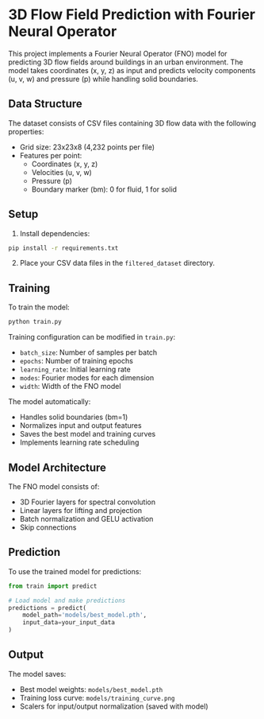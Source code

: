 # 3D Flow Field Prediction with Fourier Neural Operator

This project implements a Fourier Neural Operator (FNO) model for predicting 3D flow fields around buildings in an urban environment. The model takes coordinates (x, y, z) as input and predicts velocity components (u, v, w) and pressure (p) while handling solid boundaries.

## Data Structure

The dataset consists of CSV files containing 3D flow data with the following properties:
- Grid size: 23x23x8 (4,232 points per file)
- Features per point:
  - Coordinates (x, y, z)
  - Velocities (u, v, w)
  - Pressure (p)
  - Boundary marker (bm): 0 for fluid, 1 for solid

## Setup

1. Install dependencies:
```bash
pip install -r requirements.txt
```

2. Place your CSV data files in the `filtered_dataset` directory.

## Training

To train the model:
```bash
python train.py
```

Training configuration can be modified in `train.py`:
- `batch_size`: Number of samples per batch
- `epochs`: Number of training epochs
- `learning_rate`: Initial learning rate
- `modes`: Fourier modes for each dimension
- `width`: Width of the FNO model

The model automatically:
- Handles solid boundaries (bm=1)
- Normalizes input and output features
- Saves the best model and training curves
- Implements learning rate scheduling

## Model Architecture

The FNO model consists of:
- 3D Fourier layers for spectral convolution
- Linear layers for lifting and projection
- Batch normalization and GELU activation
- Skip connections

## Prediction

To use the trained model for predictions:
```python
from train import predict

# Load model and make predictions
predictions = predict(
    model_path='models/best_model.pth',
    input_data=your_input_data
)
```

## Output

The model saves:
- Best model weights: `models/best_model.pth`
- Training loss curve: `models/training_curve.png`
- Scalers for input/output normalization (saved with model) 